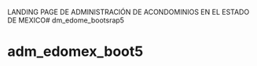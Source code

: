 LANDING PAGE DE ADMINISTRACIÓN DE ACONDOMINIOS EN EL ESTADO DE MEXICO# dm_edome_bootsrap5
# adm_edomex_boot5
